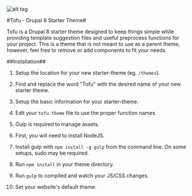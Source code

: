 ![alt tag](https://github.com/proeung/tofu/blob/master/screenshot.png?raw=true)

#Tofu - Drupal 8 Starter Theme#

Tofu is a Drupal 8 starter theme designed to keep things simple while providing template suggestion files and useful preprocess functions for your project. This is a theme that is not meant to use as a parent theme, however, feel free to remove or add components to fit your needs.


##Installation##

1. Setup the location for your new starter-theme (eg. `/themes`).

2. Find and replace the word "Tofu" with the desired name of your new starter theme.

3. Setup the basic information for your starter-theme.

4. Edit your `tofu.theme` file to use the proper function names.

5. Gulp is required to manage assets.

6. First, you will need to install NodeJS.

7. Install gulp with `npm install -g gulp` from the command line. On some setups, sudo may be required.

8. Run `npm install` in your theme directory.

9. Run `gulp` to compiled and watch your JS/CSS changes.

10. Set your website's default theme.